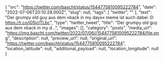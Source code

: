 {
  "src": "https://twitter.com/bascht/status/1544775810095222784",
  "date": "2022-07-06T20:10:28.000Z",
  "slug": null,
  "tags": [
    "twitter",
    ""
  ],
  "text": "Der grumpy old guy aus dem »back in my days« meme ist auch dabei :D https://t.co/i05jclTLbc",
  "type": "twitter_tweet",
  "title": "Der grumpy old guy aus dem »back in my d…",
  "images": [],
  "category": "posts",
  "media_url": "https://img.bascht.com/twitter/2022/07/06//1544775810095222784/file.png",
  "description": null,
  "preview_url": null,
  "original_url": "https://twitter.com/bascht/status/1544775810095222784",
  "location_latitude": null,
  "additional_payload": null,
  "location_longitude": null
}